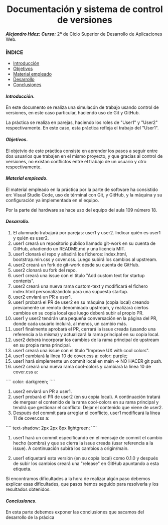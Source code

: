 
<center>

# Documentación y sistema de control de versiones


</center>

***Alejandro Hdez:***
***Curso:*** 2º de Ciclo Superior de Desarrollo de Aplicaciones Web.

### ÍNDICE

+ [Introducción](#id1)
+ [Objetivos](#id2)
+ [Material empleado](#id3)
+ [Desarrollo](#id4)
+ [Conclusiones](#id5)


#### ***Introducción***. <a name="id1"></a>

En este documento se realiza una simulacón de trabajo usando control de versiones, en este caso particular, haciendo uso de Git y GitHub.

La práctica se realiza en parejas, haciendo los roles de "User1" y "User2" respectivamente. En este caso, esta práctica refleja el trabajo del "User1".

#### ***Objetivos***. <a name="id2"></a>

El objetvio de este práctica consiste en aprender los pasos a seguir entre dos usuarios que trabajen en el mismo proyecto, y que gracias al control de versiones, no existan conflictos entre el trabajo de un usuario y otro respectivamente.

#### ***Material empleado***. <a name="id3"></a>

El material empleado en la práctica por la parte de software ha consistido en: Visual Studio Code, uso de términal con Git, y GitHub, y la máquina y su configuración ya implementada en el equipo.

Por la parte del hardware se hace uso del equipo del aula 109 número 18.

#### ***Desarrollo***. <a name="id4"></a>

1. El alumnado trabajará por parejas: user1 y user2. Indicar quién es user1 y quién es user2.
2. user1 creará un repositorio público llamado git-work en su cuenta de GitHub, añadiendo un README.md y una licencia MIT.
3. user1 clonará el repo y añadirá los ficheros: index.html, bootstrap.min.css y cover.css. Luego subirá los cambios al upstream.
4. user2 creará un fork de git-work desde su cuenta de GitHub.
5. user2 clonará su fork del repo.
6. user1 creará una issue con el título "Add custom text for startup contents".
7. user2 creará una nueva rama custom-text y modificará el fichero index.html personalizándolo para una supuesta startup.
8. user2 enviará un PR a user1.
9. user1 probará el PR de user2 en su máquina (copia local) creando previamente un remoto denominado upstream, y realizará ciertos cambios en su copia local que luego deberá subir al propio PR.
10. user1 y user2 tendrán una pequeña conversación en la página del PR, donde cada usuario incluirá, al menos, un cambio más.
11. user1 finalmente aprobará el PR, cerrará la issue creada (usando una referencia a la misma) y actualizará la rama principal en su copia local.
12. user2 deberá incorporar los cambios de la rama principal de upstream en su propia rama principal.
13. user1 creará una issue con el título "Improve UX with cool colors".
14. user1 cambiará la línea 10 de cover.css a:
color: purple;
1. user1 hará simplemente un commit local en main → NO HACER git push.
2. user2 creará una nueva rama cool-colors y cambiará la línea 10 de cover.css a:

´´´´
color: darkgreen;
´´´´

1. user2 enviará un PR a user1.
2. user1 probará el PR de user2 (en su copia local). A continuación tratará de mergear el contenido de la rama cool-colors en su rama principal y tendrá que gestionar el conflicto: Dejar el contenido que viene de user2.
3. Después del commit para arreglar el conflicto, user1 modificará la línea 11 de cover.css a:

´´´´
text-shadow: 2px 2px 8px lightgreen;
´´´´

1. user1 hará un commit especificando en el mensaje de commit el cambio hecho (sombra) y que se cierra la issue creada (usar referencia a la issue). A continuación subirá los cambios a origin/main.

2. user1 etiquetará esta versión (en su copia local) como 0.1.0 y después de subir los cambios creará una "release" en GitHub apuntando a esta etiqueta.

Si encontramos dificultades a la hora de realizar algún paso debemos explicar esas dificultades, que pasos hemos seguido para resolverla y los resultados obtenidos.

#### ***Conclusiones***. <a name="id5"></a>

En esta parte debemos exponer las conclusiones que sacamos del desarrollo de la prácica